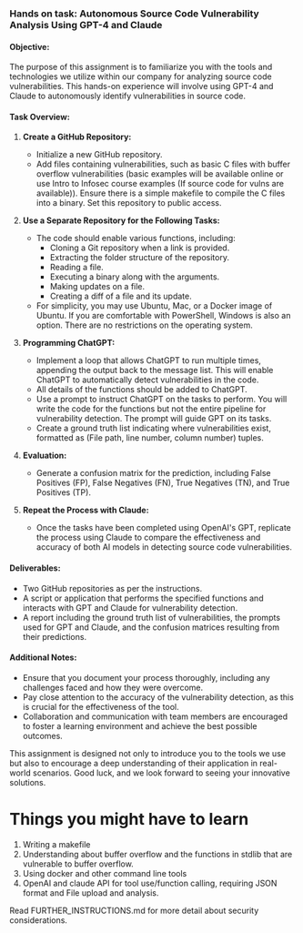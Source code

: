 ### Hands on task: Autonomous Source Code Vulnerability Analysis Using GPT-4 and Claude

#### Objective:
The purpose of this assignment is to familiarize you with the tools and technologies we utilize within our company for analyzing source code vulnerabilities. This hands-on experience will involve using GPT-4 and Claude to autonomously identify vulnerabilities in source code.

#### Task Overview:
1. **Create a GitHub Repository:**
   - Initialize a new GitHub repository.
   - Add files containing vulnerabilities, such as basic C files with buffer overflow vulnerabilities (basic examples will be available online or use Intro to Infosec course examples (If source code for vulns are available)). Ensure there is a simple makefile to compile the C files into a binary. Set this repository to public access. 

2. **Use a Separate Repository for the Following Tasks:**
   - The code should enable various functions, including:
     - Cloning a Git repository when a link is provided.
     - Extracting the folder structure of the repository.
     - Reading a file.
     - Executing a binary along with the arguments.
     - Making updates on a file.
     - Creating a diff of a file and its update.
   - For simplicity, you may use Ubuntu, Mac, or a Docker image of Ubuntu. If you are comfortable with PowerShell, Windows is also an option. There are no restrictions on the operating system.

3. **Programming ChatGPT:**
   - Implement a loop that allows ChatGPT to run multiple times, appending the output back to the message list. This will enable ChatGPT to automatically detect vulnerabilities in the code.
   - All details of the functions should be added to ChatGPT.
   - Use a prompt to instruct ChatGPT on the tasks to perform. You will write the code for the functions but not the entire pipeline for vulnerability detection. The prompt will guide GPT on its tasks.
   - Create a ground truth list indicating where vulnerabilities exist, formatted as (File path, line number, column number) tuples.

4. **Evaluation:**
   - Generate a confusion matrix for the prediction, including False Positives (FP), False Negatives (FN), True Negatives (TN), and True Positives (TP).

5. **Repeat the Process with Claude:**
   - Once the tasks have been completed using OpenAI's GPT, replicate the process using Claude to compare the effectiveness and accuracy of both AI models in detecting source code vulnerabilities.

#### Deliverables:
- Two GitHub repositories as per the instructions.
- A script or application that performs the specified functions and interacts with GPT and Claude for vulnerability detection.
- A report including the ground truth list of vulnerabilities, the prompts used for GPT and Claude, and the confusion matrices resulting from their predictions.

#### Additional Notes:
- Ensure that you document your process thoroughly, including any challenges faced and how they were overcome.
- Pay close attention to the accuracy of the vulnerability detection, as this is crucial for the effectiveness of the tool.
- Collaboration and communication with team members are encouraged to foster a learning environment and achieve the best possible outcomes.

This assignment is designed not only to introduce you to the tools we use but also to encourage a deep understanding of their application in real-world scenarios. Good luck, and we look forward to seeing your innovative solutions.

# Things you might have to learn
1. Writing a makefile
2. Understanding about buffer overflow and the functions in stdlib that are vulnerable to buffer overflow.
3. Using docker and other command line tools
4. OpenAI and claude API for tool use/function calling, requiring JSON format and File upload and analysis. 


Read FURTHER_INSTRUCTIONS.md for more detail about security considerations.
